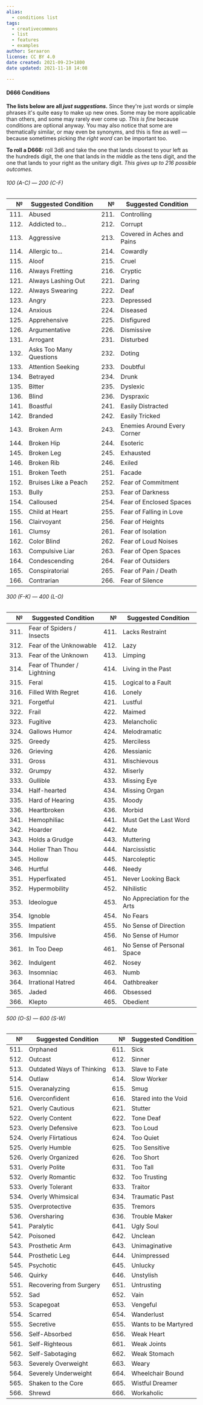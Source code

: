 ```yaml
---
alias:
  - conditions list
tags:
  - creativecommons
  - list
  - features
  - examples
author: Seraaron
license: CC BY 4.0
date created: 2021-09-23+1800
date updated: 2021-11-18 14:08

---
```


#### D666 Conditions

**The lists below are all _just suggestions_.** Since they're just words or simple phrases it's quite easy to make up new ones. Some may be more applicable than others, and some may rarely ever come up. _This is fine_ because conditions are optional anyway. You may also notice that some are thematically similar, or may even be synonyms, and this is fine as well — because sometimes picking _the right word_ can be important too.

**To roll a D666:** roll 3d6 and take the one that lands closest to your left as the hundreds digit, the one that lands in the middle as the tens digit, and the one that lands to your right as the unitary digit. _This gives up to 216 possible outcomes._

###### 100 (A-C) — 200 (C-F)

|    № | Suggested Condition     |    № | Suggested Condition         |
| ---: | ----------------------- | ---: | --------------------------- |
| 111. | Abused                  | 211. | Controlling                 |
| 112. | Addicted to...          | 212. | Corrupt                     |
| 113. | Aggressive              | 213. | Covered in Aches and Pains  |
| 114. | Allergic to...          | 214. | Cowardly                    |
| 115. | Aloof                   | 215. | Cruel                       |
| 116. | Always Fretting         | 216. | Cryptic                     |
| 121. | Always Lashing Out      | 221. | Daring                      |
| 122. | Always Swearing         | 222. | Deaf                        |
| 123. | Angry                   | 223. | Depressed                   |
| 124. | Anxious                 | 224. | Diseased                    |
| 125. | Apprehensive            | 225. | Disfigured                  |
| 126. | Argumentative           | 226. | Dismissive                  |
| 131. | Arrogant                | 231. | Disturbed                   |
| 132. | Asks Too Many Questions | 232. | Doting                      |
| 133. | Attention Seeking       | 233. | Doubtful                    |
| 134. | Betrayed                | 234. | Drunk                       |
| 135. | Bitter                  | 235. | Dyslexic                    |
| 136. | Blind                   | 236. | Dyspraxic                   |
| 141. | Boastful                | 241. | Easily Distracted           |
| 142. | Branded                 | 242. | Easily Tricked              |
| 143. | Broken Arm              | 243. | Enemies Around Every Corner |
| 144. | Broken Hip              | 244. | Esoteric                    |
| 145. | Broken Leg              | 245. | Exhausted                   |
| 146. | Broken Rib              | 246. | Exiled                      |
| 151. | Broken Teeth            | 251. | Facade                      |
| 152. | Bruises Like a Peach    | 252. | Fear of Commitment          |
| 153. | Bully                   | 253. | Fear of Darkness            |
| 154. | Calloused               | 254. | Fear of Enclosed Spaces     |
| 155. | Child at Heart          | 255. | Fear of Falling in Love     |
| 156. | Clairvoyant             | 256. | Fear of Heights             |
| 161. | Clumsy                  | 261. | Fear of Isolation           |
| 162. | Color Blind             | 262. | Fear of Loud Noises         |
| 163. | Compulsive Liar         | 263. | Fear of Open Spaces         |
| 164. | Condescending           | 264. | Fear of Outsiders           |
| 165. | Conspiratorial          | 265. | Fear of Pain / Death        |
| 166. | Contrarian              | 266. | Fear of Silence             |

###### 300 (F-K) — 400 (L-O)

|    № | Suggested Condition           |    № | Suggested Condition          |
| ---: | ----------------------------- | ---: | ---------------------------- |
| 311. | Fear of Spiders / Insects     | 411. | Lacks Restraint              |
| 312. | Fear of the Unknowable        | 412. | Lazy                         |
| 313. | Fear of the Unknown           | 413. | Limping                      |
| 314. | Fear of Thunder / Lightning | 414. | Living in the Past           |
| 315. | Feral                         | 415. | Logical to a Fault           |
| 316. | Filled With Regret            | 416. | Lonely                       |
| 321. | Forgetful                     | 421. | Lustful                      |
| 322. | Frail                         | 422. | Maimed                       |
| 323. | Fugitive                      | 423. | Melancholic                  |
| 324. | Gallows Humor                 | 424. | Melodramatic                 |
| 325. | Greedy                        | 425. | Merciless                    |
| 326. | Grieving                      | 426. | Messianic                    |
| 331. | Gross                         | 431. | Mischievous                  |
| 332. | Grumpy                        | 432. | Miserly                      |
| 333. | Gullible                      | 433. | Missing Eye                  |
| 334. | Half-hearted                  | 434. | Missing Organ                |
| 335. | Hard of Hearing               | 435. | Moody                        |
| 336. | Heartbroken                   | 436. | Morbid                       |
| 341. | Hemophiliac                   | 441. | Must Get the Last Word       |
| 342. | Hoarder                       | 442. | Mute                         |
| 343. | Holds a Grudge                | 443. | Muttering                    |
| 344. | Holier Than Thou              | 444. | Narcissistic                 |
| 345. | Hollow                        | 445. | Narcoleptic                  |
| 346. | Hurtful                       | 446. | Needy                        |
| 351. | Hyperfixated                  | 451. | Never Looking Back           |
| 352. | Hypermobility                 | 452. | Nihilistic                   |
| 353. | Ideologue                     | 453. | No Appreciation for the Arts |
| 354. | Ignoble                       | 454. | No Fears                     |
| 355. | Impatient                     | 455. | No Sense of Direction        |
| 356. | Impulsive                     | 456. | No Sense of Humor            |
| 361. | In Too Deep                   | 461. | No Sense of Personal Space   |
| 362. | Indulgent                     | 462. | Nosey                        |
| 363. | Insomniac                     | 463. | Numb                         |
| 364. | Irrational Hatred             | 464. | Oathbreaker                  |
| 365. | Jaded                         | 466. | Obsessed                     |
| 366. | Klepto                        | 465. | Obedient                     |

###### 500 (O-S) — 600 (S-W)

|    № | Suggested Condition       |    № | Suggested Condition  |
| ---: | ------------------------- | ---: | -------------------- |
| 511. | Orphaned                  | 611. | Sick                 |
| 512. | Outcast                   | 612. | Sinner               |
| 513. | Outdated Ways of Thinking | 613. | Slave to Fate        |
| 514. | Outlaw                    | 614. | Slow Worker          |
| 515. | Overanalyzing             | 615. | Smug                 |
| 516. | Overconfident             | 616. | Stared into the Void |
| 521. | Overly Cautious           | 621. | Stutter              |
| 522. | Overly Content            | 622. | Tone Deaf            |
| 523. | Overly Defensive          | 623. | Too Loud             |
| 524. | Overly Flirtatious        | 624. | Too Quiet            |
| 525. | Overly Humble             | 625. | Too Sensitive        |
| 526. | Overly Organized          | 626. | Too Short            |
| 531. | Overly Polite             | 631. | Too Tall             |
| 532. | Overly Romantic           | 632. | Too Trusting         |
| 533. | Overly Tolerant           | 633. | Traitor              |
| 534. | Overly Whimsical          | 634. | Traumatic Past       |
| 535. | Overprotective            | 635. | Tremors              |
| 536. | Oversharing               | 636. | Trouble Maker        |
| 541. | Paralytic                 | 641. | Ugly Soul            |
| 542. | Poisoned                  | 642. | Unclean              |
| 543. | Prosthetic Arm            | 643. | Unimaginative        |
| 544. | Prosthetic Leg            | 644. | Unimpressed          |
| 545. | Psychotic                 | 645. | Unlucky              |
| 546. | Quirky                    | 646. | Unstylish            |
| 551. | Recovering from Surgery   | 651. | Untrusting           |
| 552. | Sad                       | 652. | Vain                 |
| 553. | Scapegoat                 | 653. | Vengeful             |
| 554. | Scarred                   | 654. | Wanderlust           |
| 555. | Secretive                 | 655. | Wants to be Martyred |
| 556. | Self-Absorbed             | 656. | Weak Heart           |
| 561. | Self-Righteous            | 661. | Weak Joints          |
| 562. | Self-Sabotaging           | 662. | Weak Stomach         |
| 563. | Severely Overweight       | 663. | Weary                |
| 564. | Severely Underweight      | 664. | Wheelchair Bound     |
| 565. | Shaken to the Core        | 665. | Wistful Dreamer      |
| 566. | Shrewd                    | 666. | Workaholic           |
